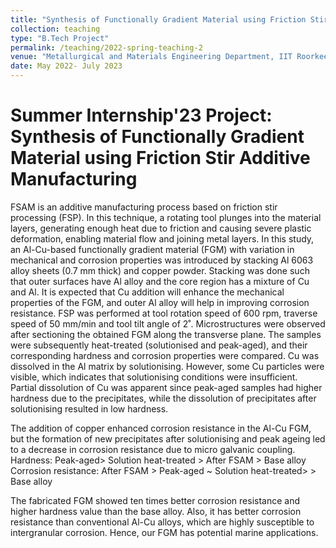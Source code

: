 ```yaml
---
title: "Synthesis of Functionally Gradient Material using Friction Stir Additive Manufacturing"
collection: teaching
type: "B.Tech Project"
permalink: /teaching/2022-spring-teaching-2
venue: "Metallurgical and Materials Engineering Department, IIT Roorkee"
date: May 2022- July 2023
---
```


Summer Internship'23 Project: Synthesis of Functionally Gradient Material using Friction Stir Additive Manufacturing
=======
FSAM is an additive manufacturing process based on friction stir processing (FSP). In this technique, a rotating tool plunges into the material layers, generating enough heat due to friction and causing severe plastic deformation, enabling material flow and joining metal layers. In this study, an Al-Cu-based functionally gradient material (FGM) with variation in mechanical and corrosion properties was introduced by stacking Al 6063 alloy sheets (0.7 mm thick) and copper powder. Stacking was done such that outer surfaces have Al alloy and the core region has a mixture of Cu and Al. It is expected that Cu addition will enhance the mechanical properties of the FGM, and outer Al alloy will help in improving corrosion resistance.
FSP was performed at tool rotation speed of 600 rpm, traverse speed of 50 mm/min and tool tilt angle of 2˚. Microstructures were observed after sectioning the obtained FGM along the transverse plane. The samples were subsequently heat-treated (solutionised and peak-aged), and their corresponding hardness and corrosion properties were compared. 
Cu was dissolved in the Al matrix by solutionising. However, some Cu particles were visible, which indicates that solutionising conditions were insufficient. Partial dissolution of Cu was apparent since peak-aged samples had higher hardness due to the precipitates, while the dissolution of precipitates after solutionising resulted in low hardness. 

The addition of copper enhanced corrosion resistance in the Al-Cu FGM, but the formation of new precipitates after solutionising and peak ageing led to a decrease in corrosion resistance due to micro galvanic coupling.
Hardness: Peak-aged> Solution heat-treated > After FSAM > Base alloy
Corrosion resistance: After FSAM > Peak-aged ~ Solution heat-treated> > Base alloy

The fabricated FGM showed ten times better corrosion resistance and higher hardness value than the base alloy. Also, it has better corrosion resistance than conventional Al-Cu alloys, which are highly susceptible to intergranular corrosion. Hence, our FGM has potential marine applications.
